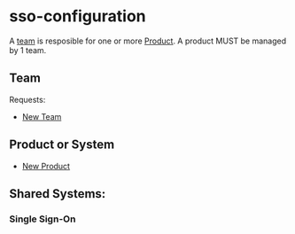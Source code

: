 # sso-configuration


A [team](#team) is resposible for one or more [Product](https://pages.github.com/).
A product MUST be managed by 1 team.


Team
----

Requests:
- [New Team](https://pages.github.com/)

Product or System
------------------
- [New Product](./issues/new?template=new-product.ms)

Shared Systems:
---------------

### Single Sign-On

